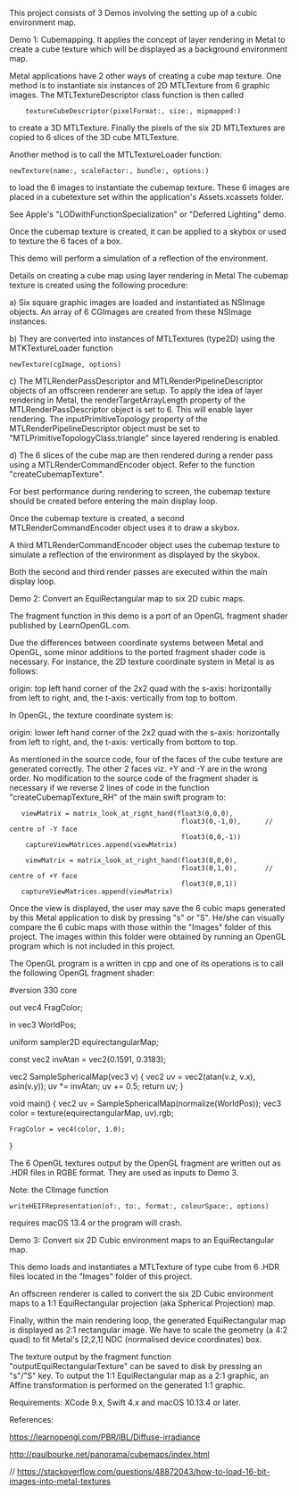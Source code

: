 This project consists of 3 Demos involving the setting up of a cubic environment map.


Demo 1: Cubemapping. It applies the concept of layer rendering in Metal to create a cube texture which will be displayed as a background environment map.

Metal applications have 2 other ways of creating a cube map texture. One method is to instantiate six instances of 2D MTLTexture from 6 graphic images. The MTLTextureDescriptor class function is then called

        textureCubeDescriptor(pixelFormat:, size:, mipmapped:)

to create a 3D MTLTexture. Finally the pixels of the six 2D MTLTextures are copied to 6 slices of the 3D cube MTLTexture.

Another method is to call the MTLTextureLoader function:

	newTexture(name:, scaleFactor:, bundle:, options:)

to load the 6 images to instantiate the cubemap texture. These 6 images are placed in a cubetexture set within the application's Assets.xcassets folder.

See Apple's "LODwithFunctionSpecialization" or "Deferred Lighting" demo.

Once the cubemap texture is created, it can be applied to a skybox or used to texture the 6 faces of a box. 

This demo will perform a simulation of a reflection of the environment. 


Details on creating a cube map using layer rendering in Metal
The cubemap texture is created using the following procedure:

a) Six square graphic images are loaded and instantiated as NSImage objects. An array of 6 CGImages are created from these NSImage instances.

b) They are converted into instances of MTLTextures (type2D) using the MTKTextureLoader function

	newTexture(cgImage, options)

c) The MTLRenderPassDescriptor and MTLRenderPipelineDescriptor objects of an offscreen renderer are setup. To apply the idea of layer rendering in Metal, the renderTargetArrayLength property of the MTLRenderPassDescriptor object is set to 6. This will enable layer rendering. The inputPrimitiveTopology property of the MTLRenderPipelineDescriptor object must be set to "MTLPrimitiveTopologyClass.triangle" since layered rendering is enabled.

d) The 6 slices of the cube map are then rendered during a render pass using a MTLRenderCommandEncoder object. Refer to the function "createCubemapTexture".


For best performance during rendering to screen, the cubemap texture should be created before entering the main display loop.


Once the cubemap texture is created, a second MTLRenderCommandEncoder object uses it to draw a skybox.

A third MTLRenderCommandEncoder object uses the cubemap texture to simulate a reflection of the environment as displayed by the skybox.

Both the second and third render passes are executed within the main display loop.





Demo 2: Convert an EquiRectangular map to six 2D cubic maps.

The fragment function in this demo is a port of an OpenGL fragment shader published by LearnOpenGL.com.

Due the differences between coordinate systems between Metal and OpenGL, some minor additions to the ported fragment shader code is necessary. For instance, the 2D texture coordinate system in Metal is as follows:

origin: top left hand corner of the 2x2 quad with
the s-axis: horizontally from left to right, and,
the t-axis: vertically from top to bottom.


In OpenGL, the texture coordinate system is:

origin: lower left hand corner of the 2x2 quad with
the s-axis: horizontally from left to right, and,
the t-axis: vertically from bottom to top.

As mentioned in the source code, four of the faces of the cube texture are generated correctly. The other 2 faces viz. +Y and -Y are in the wrong order. No modification to the source code of the fragment shader is necessary if we reverse 2 lines of code in the function "createCubemapTexture_RH" of the main swift program to:

       viewMatrix = matrix_look_at_right_hand(float3(0,0,0),
                                               float3(0,-1,0),      // centre of -Y face
                                               float3(0,0,-1))
        captureViewMatrices.append(viewMatrix)

        viewMatrix = matrix_look_at_right_hand(float3(0,0,0),
                                               float3(0,1,0),       // centre of +Y face
                                               float3(0,0,1))
       captureViewMatrices.append(viewMatrix)


Once the view is displayed, the user may save the 6 cubic maps generated by this Metal application to disk by pressing "s" or "S". He/she can visually compare the 6 cubic maps with those within the "Images" folder of this project. The images within this folder were obtained by running an OpenGL program which is not included in this project.

The OpenGL program is a written in cpp and one of its operations is to call the following OpenGL fragment shader:


#version 330 core

out vec4 FragColor;

in vec3 WorldPos;

uniform sampler2D equirectangularMap;

const vec2 invAtan = vec2(0.1591, 0.3183);

vec2 SampleSphericalMap(vec3 v)
{
    vec2 uv = vec2(atan(v.z, v.x),
                   asin(v.y));
    uv *= invAtan;
    uv += 0.5;
    return uv;
}

void main()
{
    vec2 uv = SampleSphericalMap(normalize(WorldPos));
    vec3 color = texture(equirectangularMap, uv).rgb;

    FragColor = vec4(color, 1.0);
}


The 6 OpenGL textures output by the OpenGL fragment are written out as .HDR files in RGBE format. They are used as inputs to Demo 3.


Note: the CIImage function

	writeHEIFRepresentation(of:, to:, format:, colourSpace:, options)

requires macOS 13.4 or the program will crash.






Demo 3: Convert six 2D Cubic environment maps to an EquiRectangular map.

This demo loads and instantiates a MTLTexture of type cube from 6 .HDR files located in the "Images" folder of this project.

An offscreen renderer is called to convert the six 2D Cubic environment maps to a 1:1 EquiRectangular projection (aka Spherical Projection) map.

Finally, within the main rendering loop, the generated EquiRectangular map is displayed as 2:1 rectangular image. We have to scale the geometry (a 4:2 quad) to fit Metal's [2,2,1] NDC (normalised device coordinates) box.


The texture output by the fragment function "outputEquiRectangularTexture" can be saved to disk by pressing an "s"/"S" key. To output the 1:1 EquiRectangular map as a 2:1 graphic, an Affine transformation is performed on the generated 1:1 graphic.


Requirements: XCode 9.x, Swift 4.x and macOS 10.13.4 or later.



References:

https://learnopengl.com/PBR/IBL/Diffuse-irradiance

http://paulbourke.net/panorama/cubemaps/index.html

// https://stackoverflow.com/questions/48872043/how-to-load-16-bit-images-into-metal-textures


